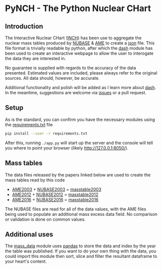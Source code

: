 # PyNCH - The Python Nuclear CHart

## Introduction

The Interactive Nuclear CHart ([INCH](https://github.com/php1ic/inch)) has been use to aggregate the nuclear mass tables produced by [NUBASE](http://amdc.in2p3.fr/web/nubase_en.html) & [AME](https://www-nds.iaea.org/amdc/) to create a [json](https://www.json.org/json-en.html) file.
This file format is trivially readable by python, after which the [dash](https://plotly.com/dash/) module has been used to create an interactive webpage to allow the user to interogate the data they are interested in.

No guarantee is supplied with regards to the accuracy of the data presented.
Estimated values are included, please always refer to the original sources.
All data should, however, be accurate.

Additional functionality and polish will be added as I learn more about [dash](https://plotly.com/dash/).
In the meantime, suggestions are welcome via [issues](https://github.com/php1ic/pynch/issues) or a pull request.

## Setup

As is the standard, you can confirm you have the necessary modules using the [requirements.txt](./requirements.txt) file
```bash
pip install --user -r requirements.txt
```
After this, running `./app.py` will start up the server and the console will tell you where to point your browser (likely http://127.0.0.1:8050/).

## Mass tables

The data files released by the papers linked below are used to create the mass tables read by this code
- [AME2003](http://www.sciencedirect.com/science/article/pii/S0375947403018086) + [NUBASE2003](http://www.sciencedirect.com/science/article/pii/S0375947403018074) = [masstable2003](./data/masstable2003.json)
- [AME2012](http://cpc-hepnp.ihep.ac.cn:8080/Jwk_cpc/EN/abstract/abstract2709.shtml) + [NUBASE2012](http://cpc-hepnp.ihep.ac.cn:8080/Jwk_cpc/EN/abstract/abstract2725.shtml) = [masstable2012](./data/masstable2012.json)
- [AME2016](http://cpc-hepnp.ihep.ac.cn:8080/Jwk_cpc/EN/abstract/abstract8344.shtml) + [NUBASE2016](http://cpc-hepnp.ihep.ac.cn:8080/Jwk_cpc/EN/abstract/abstract8343.shtml) = [masstable2016](./data/masstable2016.json)

The NUBASE files are read for all of the data values, with the AME files being used to populate an additional mass excess data field.
No comparison or validation is done on common values.

## Additional uses

The [mass_data](mass_data) module uses [pandas](https://pandas.pydata.org/) to store the data and index by the year the table was published.
If you want to do your own thing with the data, you could import this module then sort, slice and filter the resultant dataframe to your heart's content.
